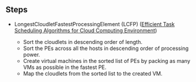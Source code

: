## Steps

* LongestCloudletFastestProcessingElement (LCFP)  ([Efficient Task Scheduling Algorithms for Cloud Computing Environment](https://www.researchgate.net/publication/292149231_Efficient_Task_Scheduling_Algorithms_for_Cloud_Computing_Environment))

  *	Sort the cloudlets in descending order of length.
  *	Sort the PEs across all the hosts in descending order of processing power. 
  *	Create virtual machines in the sorted list of PEs by packing as many VMs as possible in the fastest PE.
  *	Map the cloudlets from the sorted list to the created VM.

